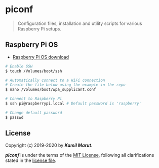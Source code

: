# piconf

> Configuration files, installation and utility scripts for various Raspberry Pi setups.

## Raspberry Pi OS

* [Raspberry Pi OS download](https://www.raspberrypi.org/downloads/raspberry-pi-os/)

```bash
# Enable SSH
$ touch /Volumes/boot/ssh

# Automatically connect to a WiFi connection
# Create the file below using the example in the repo
$ nano /Volumes/boot/wpa_supplicant.conf

# Connect to Raspberry Pi
$ ssh pi@raspberrypi.local # Default password is 'raspberry'

# Change default password
$ passwd
```

## License

Copyright (c) 2019-2020 by ***Kamil Marut***.

***piconf*** is under the terms of the [MIT License](https://www.tldrlegal.com/l/mit), following all clarifications stated in the [license file](LICENSE).
